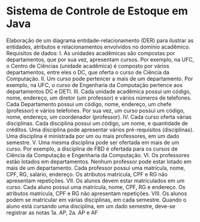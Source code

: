 # Sistema de Controle de Estoque em Java

Elaboração de um diagrama entidade-relacionamento (DER) para ilustrar as
entidades, atributos e relacionamentos envolvidos no domínio acadêmico. Requisitos de dados:
I. As unidades acadêmicas são compostas por departamentos, que por sua vez, 
apresentam cursos. Por exemplo, na UFC, o Centro de Ciências (unidade 
acadêmica) é composto por vários departamentos, entre eles o DC, que oferta o
curso de Ciência da Computação.
II. Um curso pode pertencer a mais de um departamento. Por exemplo, na UFC, o 
curso de Engenharia da Computação pertence aos departamentos DC e DETI.
III. Cada unidade acadêmica possui um código, nome, endereço, um diretor (um 
professor) e vários números de telefones. Cada Departamento possui um código, 
nome, endereço, um chefe (professor) e vários telefones. Por sua vez, um curso 
possui um código, nome, endereço, um coordenador (professor).
IV. Cada curso oferta várias disciplinas. Cada disciplina possui um código, um nome, 
e quantidade de créditos. Uma disciplina pode apresentar vários pré-requisitos 
(disciplinas). Uma disciplina é ministrada por um ou mais professores, em um 
dado semestre.
V. Uma mesma disciplina pode ser ofertada em mais de um curso. Por exemplo, a 
disciplina de FBD é ofertada para os cursos de Ciência da Computação e 
Engenharia da Computação.
VI. Os professores estão lotados em departamentos. Nenhum professor pode estar 
lotado em mais de um departamento. Cada professor possui uma matrícula, 
nome, CPF, RG, salário, endereço. Os atributos matrícula, CPF e RG não 
apresentam repetições.
VII. Os alunos devem estar matriculados em um curso. Cada aluno possui uma 
matrícula, nome, CPF, RG e endereço. Os atributos matrícula, CPF e RG não 
apresentam repetições.
VIII. Os alunos podem se matricular em várias disciplinas, em cada semestre. Quando 
o aluno está cursando uma disciplina, em um dado semestre, deve-se registrar 
as notas 1a. AP, 2a. AP e AF
 

